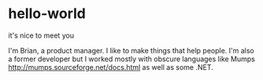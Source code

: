 # hello-world
it's nice to meet you

I'm Brian, a product manager. I like to make things that help people. I'm also a former developer but I worked mostly with obscure languages like Mumps http://mumps.sourceforge.net/docs.html as well as some .NET. 
